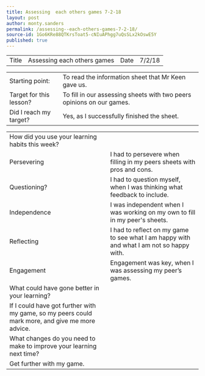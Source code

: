 ```yaml
---
title: Assessing  each others games 7-2-18
layout: post
author: monty.sanders
permalink: /assessing--each-others-games-7-2-18/
source-id: 1Go6KRe88QTKrsToat5-cNIuAPhgg7uQsSLx2kOswE5Y
published: true
---
```

<table>
  <tr>
    <td>Title</td>
    <td>Assessing each others games</td>
    <td>Date</td>
    <td>7/2/18</td>
  </tr>
</table>


<table>
  <tr>
    <td>Starting point:</td>
    <td>To read the information sheet that Mr Keen gave us. </td>
  </tr>
  <tr>
    <td>Target for this lesson?</td>
    <td>To fill in our assessing sheets with two peers opinions on our games.</td>
  </tr>
  <tr>
    <td>Did I reach my target? </td>
    <td>Yes, as I successfully finished the sheet.</td>
  </tr>
</table>


<table>
  <tr>
    <td>How did you use your learning habits this week?</td>
    <td></td>
  </tr>
  <tr>
    <td>Persevering</td>
    <td>I had to persevere when filling in my peers sheets with pros and cons.</td>
  </tr>
  <tr>
    <td>Questioning?</td>
    <td>I had to question myself, when I was thinking what feedback to include.</td>
  </tr>
  <tr>
    <td>Independence</td>
    <td>I was independent when I was working on my own to fill in my peer's sheets.</td>
  </tr>
  <tr>
    <td>Reflecting</td>
    <td>I had to reflect on my game to see what I am happy with and what I am not so happy with.</td>
  </tr>
  <tr>
    <td>Engagement</td>
    <td>Engagement was key, when I was assessing my peer’s games.</td>
  </tr>
  <tr>
    <td>What could have gone better in your learning?</td>
    <td></td>
  </tr>
  <tr>
    <td>If I could have got further with my game, so my peers could mark more, and give me more advice.</td>
    <td></td>
  </tr>
  <tr>
    <td>What changes do you need to make to improve your learning next time?</td>
    <td></td>
  </tr>
  <tr>
    <td>Get further with my game.</td>
    <td></td>
  </tr>
</table>


